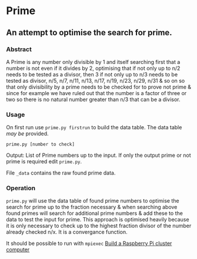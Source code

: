 # Prime
## An attempt to optimise the search for prime.

### Abstract
A Prime is any number only divisible by 1 and itself searching first that a number is not even if it divides by 2, optimising that if not only up to n/2 needs to be tested as a divisor, then 3 if not only up to n/3 needs to be tested as divisor, n/5, n/7, n/11, n/13, n/17, n/19, n/23, n/29, n/31 & so on so that only divisibility by a prime needs to be checked for to prove not prime & since for example we have ruled out that the number is a factor of three or two so there is no natural number greater than n/3 that can be a divisor.

### Usage

On first run use `prime.py firstrun` to build the data table. The data table *may be* provided.

`prime.py [number to check]`

Output: List of Prime numbers up to the input. If only the output prime or not prime is required edit `prime.py`.

File `_data` contains the raw found prime data.

### Operation
`prime.py` will use the data table of found prime numbers to optimise the search for prime up to the fraction necessary & when searching above found primes will search for additional prime numbers & add these to the data to test the input for prime. This approach is optimised heavily because it is only necessary to check up to the highest fraction divisor of the number already checked n/x. It is a convergance function.

It should be possible to run with `mpiexec` [Build a Raspberry Pi cluster computer][1]

[1]: https://magpi.raspberrypi.com/articles/build-a-raspberry-pi-cluster-computer
